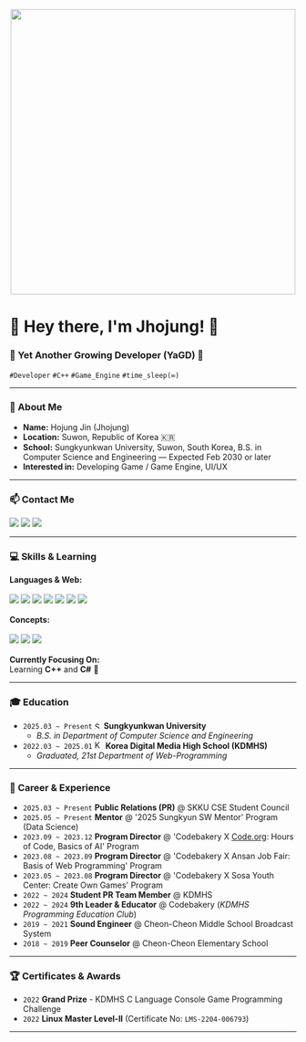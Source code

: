 <p align="center">
  <img src="https://i.pinimg.com/originals/fa/8c/24/fa8c248ccd02d76b7b321da88c75a0e1.gif" width="500">
</p>

<h1>👋 Hey there, I'm Jhojung! 🧀</h1>

<h3>🌱 Yet Another Growing Developer (YaGD) 🌱</h3>

<p>
  <code>#Developer</code> <code>#C++</code> <code>#Game_Engine</code> <code>#time_sleep(∞)</code>
</p>

---

### 🤔 About Me

* **Name:** Hojung Jin (Jhojung)
* **Location:** Suwon, Republic of Korea 🇰🇷
* **School:** Sungkyunkwan University, Suwon, South Korea, B.S. in Computer Science and Engineering — Expected Feb 2030 or later  
* **Interested in:** Developing Game / Game Engine, UI/UX

---

### 📫 Contact Me

<p>
  <a href="mailto:jhojung0311@gmail.com"><img src="https://img.shields.io/badge/-Gmail-D14836?style=flat-square&logo=Gmail&logoColor=white"/></a>
  <a href="mailto:jhojung0311@skku.edu"><img src="https://img.shields.io/badge/-SKKU Mail-003e7f?style=flat-square&logo=microsoftoutlook&logoColor=white"/></a>
  <a href="https://www.instagram.com/jho_jhojung/" target="_blank"><img src="https://img.shields.io/badge/-Instagram-E4405F?style=flat-square&logo=Instagram&logoColor=white"/></a>
  </p>

---

### 💻 Skills & Learning

<p>
  <strong>Languages & Web:</strong><br/><br>
  <img src="https://img.shields.io/badge/C-A8B9CC?style=flat-square&logo=c&logoColor=black"/>
  <img src="https://img.shields.io/badge/C%23-239120?style=flat-square&logo=c-sharp&logoColor=white"/>
  <img src="https://img.shields.io/badge/C++-00599C?style=flat-square&logo=C%2B%2B&logoColor=white"/>
  <img src="https://img.shields.io/badge/Python-3776AB?style=flat-square&logo=python&logoColor=white"/>
  <img src="https://img.shields.io/badge/HTML5-E34F26?style=flat-square&logo=html5&logoColor=white"/>
  <img src="https://img.shields.io/badge/CSS3-1572B6?style=flat-square&logo=css3&logoColor=white"/>
  <img src="https://img.shields.io/badge/JavaScript-F7DF1E?style=flat-square&logo=javascript&logoColor=black"/>
  <br/><br/>
  <strong>Concepts:</strong><br/><br>
  <img src="https://img.shields.io/badge/Data Structures-Algorithm-orange?style=flat-square"/>
  <img src="https://img.shields.io/badge/Database-DB-blue?style=flat-square"/>
  <img src="https://img.shields.io/badge/Machine Learning-ML-yellowgreen?style=flat-square"/>
  <br/><br/>
  <strong>Currently Focusing On:</strong><br> Learning <strong>C++</strong> and <strong>C#</strong> 🚀
</p>

---

### 🎓 Education

* `2025.03 ~ Present` <img src="https://ammoniaenergy.org/wp-content/uploads/2021/01/Sungkyunkwan_University_seal.svg.png" width="12" alt="SKKU logo"/> **Sungkyunkwan University**
    * *B.S. in Department of Computer Science and Engineering*
* `2022.03 ~ 2025.01` <img src="https://i.namu.wiki/i/ts0UJaKxKRoUv1mD1rnbIEbr5tm5b7g4H7Sl-L5chF0uUfbRJ8bksdWhUlIDLnsCeZ96UxvKMx85N9mZ9KLatQ.webp" width="15" alt="KDMHS logo"/> **Korea Digital Media High School (KDMHS)**
    * *Graduated, 21st Department of Web-Programming*

---

### 💼 Career & Experience

* `2025.03 ~ Present` **Public Relations (PR)** @ SKKU CSE Student Council
* `2025.05 ~ Present` **Mentor** @ '2025 Sungkyun SW Mentor' Program (Data Science)
* `2023.09 ~ 2023.12` **Program Director** @ 'Codebakery X [Code.org](https://code.org/): Hours of Code, Basics of AI' Program
* `2023.08 ~ 2023.09` **Program Director** @ 'Codebakery X Ansan Job Fair: Basis of Web Programming' Program
* `2023.05 ~ 2023.08` **Program Director** @ 'Codebakery X Sosa Youth Center: Create Own Games' Program
* `2022 ~ 2024` **Student PR Team Member** @ KDMHS
* `2022 ~ 2024` **9th Leader & Educator** @ Codebakery (*KDMHS Programming Education Club*)
* `2019 ~ 2021` **Sound Engineer** @ Cheon-Cheon Middle School Broadcast System
* `2018 ~ 2019` **Peer Counselor** @ Cheon-Cheon Elementary School

---

### 🏆 Certificates & Awards

* `2022` **Grand Prize** - KDMHS C Language Console Game Programming Challenge
* `2022` **Linux Master Level-II** (Certificate No: `LMS-2204-006793`)

---
